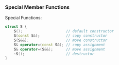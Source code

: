 ### Special Member Functions
Special Functions:
``` c++
struct S {
    S();                    // default constructor
    S(const S&);            // copy constructor
    S(S&&);                 // move constructor
    S& operator=(const S&); // copy assignment
    S& operator=(S&&);      // move assignment
    ~S();                   // destructor
}
```
